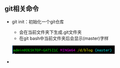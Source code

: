 ## git相关命令

* git init：初始化一个git仓库
  * 会在当前文件夹下生成.git文件夹
  * 在git bash中当前文件夹后会显示\(master\)字样

  ![](/assets/git_init.png)
* 


